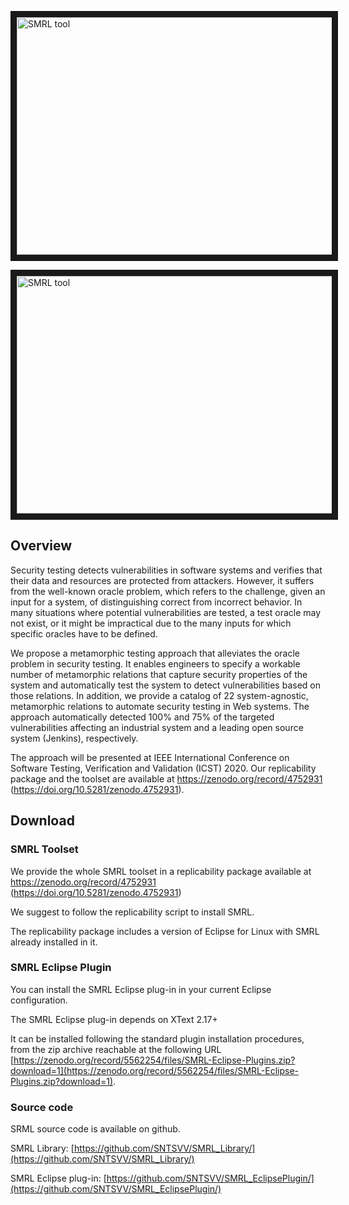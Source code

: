 <a href="http://www.youtube.com/watch?feature=player_embedded&v=VOPyBHsjI6g" target="_blank"><img src="http://img.youtube.com/vi/VOPyBHsjI6g/0.jpg" alt="SMRL tool" width="540" height="380" border="10" /></a>

<a href="http://www.youtube.com/watch?feature=player_embedded&v=9kx6u9LsGxs" target="_blank"><img src="http://img.youtube.com/vi/9kx6u9LsGxs/0.jpg" alt="SMRL tool" width="540" height="380" border="10" /></a>

## Overview 

Security testing detects vulnerabilities in software systems and verifies that their data and resources are protected from attackers. However, it suffers from the well-known oracle problem, which refers to the challenge, given an input for a system, of distinguishing correct from incorrect behavior. In many situations where potential vulnerabilities are tested, a test oracle may not exist, or it might be impractical due to the many inputs for which specific oracles have to be defined.

We propose a metamorphic testing approach that alleviates the oracle problem in security testing. It enables engineers to specify a workable number of metamorphic relations that capture security properties of the system and automatically test the system to detect vulnerabilities based on those relations. In addition, we provide a catalog of 22 system-agnostic, metamorphic relations to automate security testing in Web systems. The approach automatically detected 100% and 75% of the targeted vulnerabilities affecting an industrial system and a leading open source system (Jenkins), respectively.

The approach will be presented at IEEE International Conference on Software Testing, Verification and Validation (ICST) 2020. Our replicability package and the toolset are available at https://zenodo.org/record/4752931 (https://doi.org/10.5281/zenodo.4752931).

## Download


### SMRL Toolset

We provide the whole SMRL toolset in a replicability package available at https://zenodo.org/record/4752931 (https://doi.org/10.5281/zenodo.4752931)


We suggest to follow the replicability script to install SMRL.

The replicability package includes a version of Eclipse for Linux with SMRL already installed in it. 



### SMRL Eclipse Plugin

You can install the SMRL Eclipse plug-in in your current Eclipse configuration.

The SMRL Eclipse plug-in depends on XText 2.17+

It can be installed following the standard plugin installation procedures, from the zip archive reachable at the following URL [https://zenodo.org/record/5562254/files/SMRL-Eclipse-Plugins.zip?download=1](https://zenodo.org/record/5562254/files/SMRL-Eclipse-Plugins.zip?download=1).

### Source code

SRML source code is available on github.

SMRL Library: [https://github.com/SNTSVV/SMRL_Library/](https://github.com/SNTSVV/SMRL_Library/)

SMRL Eclipse plug-in: [https://github.com/SNTSVV/SMRL_EclipsePlugin/](https://github.com/SNTSVV/SMRL_EclipsePlugin/)



